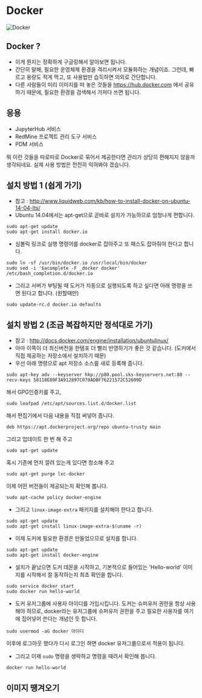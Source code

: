 # Docker

![Docker](https://www.docker.com/sites/all/themes/docker/assets/images/logo.png)

## Docker ?
* 이게 뭔지는 정확하게 구글링해서 알아보면 됩니다.
* 간단히 말해, 필요한 운영체제 환경을 격리시켜서 모듈화하는 개념이죠.  그런데, 빠르고 용량도 적게 먹고, 또 사용법만 습득하면 의외로 간단합니다.
* 다른 사람들이 미리 이미지를 떠 놓은 것들을 https://hub.docker.com 에서 공유하기 때문에, 필요한 환경을 검색해서 가져다 쓰면 됩니다.

## 응용
* JupyterHub 서비스
* RedMine 프로젝트 관리 도구 서비스
* PDM 서비스

뭐 이런 것들을 따로따로 Docker로 묶어서 제공한다면 관리가 상당히 편해지지 않을까 생각되네요.  실제 사용 방법은 천천히 익혀봐야 겠습니다.

## 설치 방법 1 (쉽게 가기)
* 참고 : http://www.liquidweb.com/kb/how-to-install-docker-on-ubuntu-14-04-lts/
* Ubuntu 14.04에서는 apt-get으로 곧바로 설치가 가능하므로 엄청나게 편합니다.
```
sudo apt-get update
sudo apt-get install docker.io
```
* 심볼릭 링크로 실행 명령어를 docker로 잡아주고 또 패스도 잡아줘야 한다고 합니다.
```
sudo ln -sf /usr/bin/docker.io /usr/local/bin/docker
sudo sed -i '$acomplete -F _docker docker' /etc/bash_completion.d/docker.io
```
* 그리고 서버가 부팅될 때 도커가 자동으로 실행되도록 하고 싶다면 아래 명령을 쓰면 된다고 합니다. (원할때만)
```
sudo update-rc.d docker.io defaults
```

## 설치 방법 2 (조금 복잡하지만 정석대로 가기)
* 참고 : http://docs.docker.com/engine/installation/ubuntulinux/
* 아마 이쪽이 더 최신버전을 한템포 더 빨리 반영하기가 좋은 것 같습니다. (도커에서 직접 제공하는 저장소에서 설치하기 때문)
* 우선 아래 명령으로 apt 저장소 소스를 새로 등록해 줍니다.
```
sudo apt-key adv --keyserver hkp://p80.pool.sks-keyservers.net:80 --recv-keys 58118E89F3A912897C070ADBF76221572C52609D
```
해서 GPG인증키를 주고,
```
sudo leafpad /etc/apt/sources.list.d/docker.list
```
해서 편집기에서 다음 내용을 직접 써넣어 줍니다.
```
deb https://apt.dockerproject.org/repo ubuntu-trusty main
```
그리고 업데이트 한 번 해 주고
```
sudo apt-get update
```
혹시 기존에 먼저 깔려 있는게 있다면 청소해 주고
```
sudo apt-get purge lxc-docker
```
이제 어떤 버전들이 제공되는지 확인해 봅니다.
```
sudo apt-cache policy docker-engine
```
* 그리고 `linux-image-extra` 패키지를 설치해야 한다고 합니다.
```
sudo apt-get update
sudo apt-get install linux-image-extra-$(uname -r)
```
* 이제 도커에 필요한 환경은 만들었으므로 설치를 합니다.
```
sudo apt-get update
sudo apt-get install docker-engine
```
* 설치가 끝났으면 도커 데몬을 시작하고, 기본적으로 들어있는 'Hello-world' 이미지를 시작해서 잘 동작하는지 최초 확인을 합니다.
```
sudo service docker start
sudo docker run hello-world
```
* 도커 유저그룹에 사용자 아이디를 가입시킵니다.  도커는 슈퍼유저 권한을 항상 사용해야 하므로, docker라는 유저그룹에 슈퍼유저 권한을 주고 필요한 사용자를 여기에 집어넣어 쓴다는 개념인 듯 합니다.
```
sudo usermod -aG docker 아이디
```
이후에 로그아웃 했다가 다시 로그인 하면 docker 유저그룹으로서 적용이 됩니다.
* 그리고 이제 `sudo` 명령을 생략하고 명령을 때려서 확인해 봅니다.
```
docker run hello-world
```

## 이미지 땡겨오기
